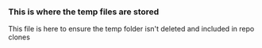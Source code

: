 ### This is where the temp files are stored
This file is here to ensure the temp folder isn't deleted and included in repo clones